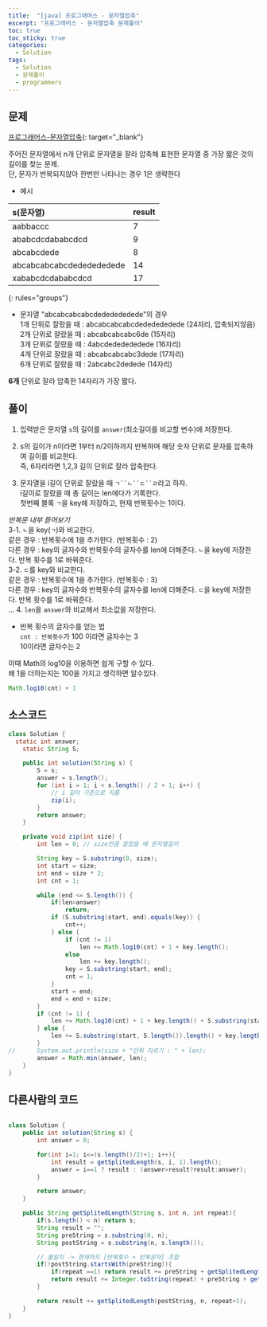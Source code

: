 ```yaml
---
title:  "[java] 프로그래머스 - 문자열압축"
excerpt: "프로그래머스 - 문자열압축 문제풀이"
toc: true
toc_sticky: true
categories:
  - Solution
tags:
  - Solution
  - 문제풀이
  - programmers
---
```

## 문제  
[프로그래머스-문자열압축](https://programmers.co.kr/learn/courses/30/lessons/60057?language=java){: target="_blank"}  

주어진 문자열에서 n개 단위로 문자열을 잘라 압축해 표현한 문자열 중 가장 짧은 것의 길이를 찾는 문제.  
단, 문자가 반복되지않아 한번만 나타나는 경우 1은 생략한다  

* 예시  

|s(문자열) | result |
|:-------------|:---------|
| aabbaccc | 7 |
| ababcdcdababcdcd | 9 |
| abcabcdede | 8 |
| abcabcabcabcdededededede	 | 14|
| xababcdcdababcdcd | 17 |
{: rules="groups"}

* 문자열 "abcabcabcabcdededededede"의 경우  
1개 단위로 잘랐을 때 : abcabcabcabcdededededede (24자리, 압축되지않음)  
2개 단위로 잘랐을 때 : abcabcabcabc6de (15자리)  
3개 단위로 잘랐을 때 : 4abcdededededede (16자리)  
4개 단위로 잘랐을 때 : abcabcabcabc3dede (17자리)  
6개 단위로 잘랐을 때 : 2abcabc2dedede (14자리)


**6개** 단위로 잘라 압축한 14자리가 가장 짧다.


## 풀이  

1. 입력받은 문자열 `s`의 길이를  `answer`(최소길이를 비교할 변수)에 저장한다.  
2. s의 길이가 n이라면 1부터 n/2이하까지 반복하며 해당 숫자 단위로 문자를 압축하여 길이를 비교한다.  
즉, 6자리라면 1,2,3 길이 단위로 잘라 압축한다.  


3. 문자열을 i길이 단위로 잘랐을 때 `ㄱ``ㄴ``ㄷ``ㄹ`라고 하자.  
i길이로 잘랐을 때 총 길이는 len에다가 기록한다.  
첫번째 블록 `ㄱ`을 key에 저장하고, 현재 반복횟수는 1이다.  

*반복문 내부 뜯어보기*  
3-1. `ㄴ`을 key(`ㄱ`)와 비교한다.  
   같은 경우 : 반복횟수에 1을 추가한다. (반복횟수 : 2)  
   다른 경우 : key의 글자수와 반복횟수의 글자수를 len에 더해준다. `ㄴ`을 key에 저장한다. 반복 횟수를 1로 바꿔준다.    
3-2. `ㄷ`를 key와 비교한다.  
   같은 경우 : 반복횟수에 1을 추가한다. (반복횟수 : 3)  
   다른 경우 : key의 글자수와 반복횟수의 글자수를 len에 더해준다. `ㄷ`을 key에 저장한다. 반복 횟수를 1로 바꿔준다.    
...
4. `len`을 `answer`와 비교해서 최소값을 저장한다.  


* 반복 횟수의 글자수를 얻는 법   
`cnt : 반복횟수`가 100 이라면 글자수는 3  
10이라면 글자수는 2

이때 Math의 log10을 이용하면 쉽게 구할 수 있다.  
왜 1을 더하는지는 100을 가지고 생각하면 알수있다.  
```java
Math.log10(cnt) + 1 
```


## 소스코드  

```java
class Solution {
  static int answer;
	static String S;

	public int solution(String s) {
		S = s;
		answer = s.length();
		for (int i = 1; i < s.length() / 2 + 1; i++) {
			// i 길이 기준으로 자름
			zip(i);
		}
		return answer;
	}

	private void zip(int size) {
		int len = 0; // size만큼 잘랐을 때 문자열길이

		String key = S.substring(0, size);
		int start = size;
		int end = size * 2;
		int cnt = 1;

		while (end <= S.length()) {
			if(len>answer)
				return;
			if (S.substring(start, end).equals(key)) {
				cnt++;
			} else {
				if (cnt != 1)
					len += Math.log10(cnt) + 1 + key.length();
				else
					len += key.length();
				key = S.substring(start, end);
				cnt = 1;
			}
			start = end;
			end = end + size;
		}
		if (cnt != 1) {
			len += Math.log10(cnt) + 1 + key.length() + S.substring(start, S.length()).length();
		} else {
			len += S.substring(start, S.length()).length() + key.length();
		}
//		System.out.println(size + "단위 자르기 : " + len);
		answer = Math.min(answer, len);
	}
}
```

## 다른사람의 코드  
```java

class Solution {
    public int solution(String s) {
        int answer = 0;

        for(int i=1; i<=(s.length()/2)+1; i++){
            int result = getSplitedLength(s, i, 1).length();
            answer = i==1 ? result : (answer>result?result:answer);
        }

        return answer;
    }

    public String getSplitedLength(String s, int n, int repeat){
        if(s.length() < n) return s;
        String result = "";
        String preString = s.substring(0, n);
        String postString = s.substring(n, s.length());

        // 불일치 -> 현재까지 [반복횟수 + 반복문자] 조합
        if(!postString.startsWith(preString)){
            if(repeat ==1) return result += preString + getSplitedLength(postString, n, 1);
            return result += Integer.toString(repeat) + preString + getSplitedLength(postString, n, 1);
        }

        return result += getSplitedLength(postString, n, repeat+1);
    }
}
```